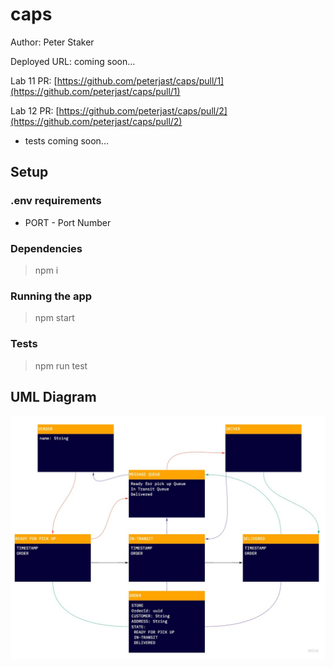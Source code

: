 # caps

Author: Peter Staker

Deployed URL: coming soon...

Lab 11 PR: [https://github.com/peterjast/caps/pull/1](https://github.com/peterjast/caps/pull/1)

Lab 12 PR: [https://github.com/peterjast/caps/pull/2](https://github.com/peterjast/caps/pull/2)

* tests coming soon...

## Setup

### .env requirements

* PORT - Port Number

### Dependencies

> npm i

### Running the app

> npm start

### Tests

> npm run test

## UML Diagram

![UML](./assets/UML-Diagram.jpg)
